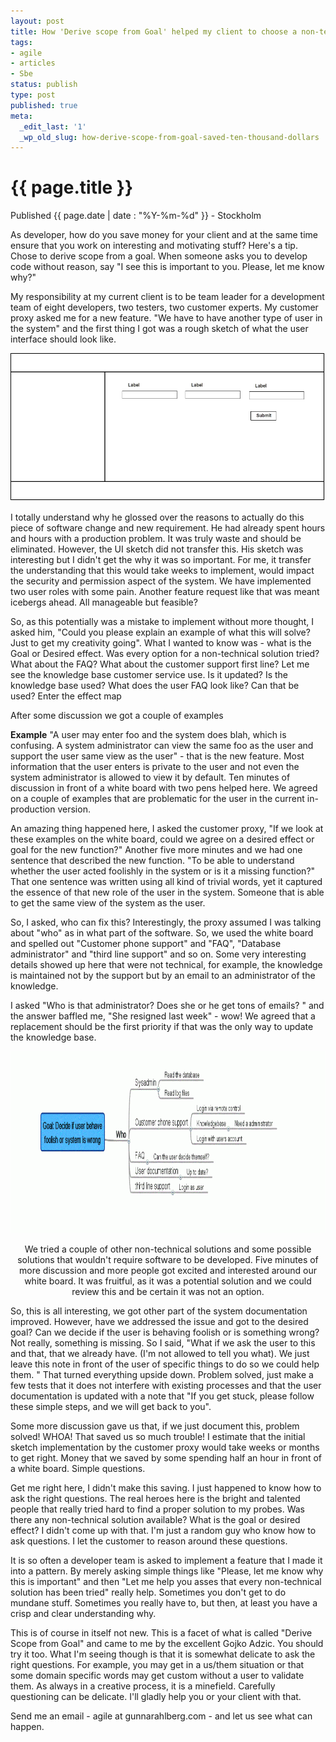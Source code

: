 ```yaml
---
layout: post
title: How 'Derive scope from Goal' helped my client to choose a non-technical solution
tags:
- agile
- articles
- Sbe
status: publish
type: post
published: true
meta:
  _edit_last: '1'
  _wp_old_slug: how-derive-scope-from-goal-saved-ten-thousand-dollars
---
```


{{ page.title }}
================

<p class="meta">Published {{ page.date | date : "%Y-%m-%d" }}</span> - Stockholm</p>

As developer, how do you save money for your client and at the same time ensure that you work on interesting and motivating stuff? Here's a tip. Chose to derive scope from a goal. When someone asks you to develop code without reason, say "I see this is important to you. Please, let me know why?"

My responsibility at my current client is to be team leader for a development team of eight developers, two testers, two customer experts. My customer proxy asked me for a new feature. "We have to have another type of user in the system" and the first thing I got was a rough sketch of what the user interface should look like.

<img src="/images/uploads/2011/06/simple_Page_1.png" alt="The sketchup" />

I totally understand why he glossed over the reasons to actually do this piece of software change and new requirement. He had already spent hours and hours with a production problem. It was truly waste and should be eliminated. However, the UI sketch did not transfer this. His sketch was interesting but I didn't get the why it was so important. For me, it transfer the understanding that this would take weeks to implement, would impact the security and permission aspect of the system. We have implemented two user roles with some pain. Another feature request like that was meant icebergs ahead. All manageable but feasible?

So, as this potentially was a mistake to implement without more thought, I asked him, "Could you please explain an example of what this will solve? Just to get my creativity going". What I wanted to know was - what is the Goal or Desired effect. Was every option for a non-technical solution tried? What about the FAQ? What about the customer support first line? Let me see the knowledge base customer service use. Is it updated? Is the knowledge base used? What does the user FAQ look like? Can that be used? Enter the effect map

After some discussion we got a couple of examples

<strong>Example</strong>
"A user may enter foo and the system does blah, which is confusing. A system administrator can view the same foo as the user and support the user same view as the user" - that is the new feature. Most information that the user enters is private to the user and not even the system administrator is allowed to view it by default. Ten minutes of discussion in front of a white board with two pens helped here. We agreed on a couple of examples that are problematic for the user in the current in-production version.

An amazing thing happened here, I asked the customer proxy, "If we look at these examples on the white board, could we agree on a desired effect or goal for the new function?" Another five more minutes and we had one sentence that described the new function. "To be able to understand whether the user acted foolishly in the system or is it a missing function?" That one sentence was written using all kind of trivial words, yet it captured the essence of that new role of the user in the system. Someone that is able to get the same view of the system as the user.

So, I asked, who can fix this? Interestingly, the proxy assumed I was talking about "who" as in what part of the software. So, we used the white board and spelled out "Customer phone support" and "FAQ", "Database administrator" and "third line support" and so on. Some very interesting details showed up here that were not technical, for example, the knowledge is maintained not by the support but by an email to an administrator of the knowledge.

I asked "Who is that administrator? Does she or he get tons of emails? "
and the answer baffled me, "She resigned last week" - wow! We agreed that a replacement should be the first priority if that was the only way to update the knowledge base.
<p style="text-align: center;"><a href="/images/uploads/2011/06/Goal-_Decide_if_user_behave_foolish_or_system_is_wr.gif"><img class="aligncenter size-large wp-image-73" title="Goal-_Decide_if_user_behave_foolish_or_system_is_wr" src="/images/uploads/2011/06/Goal-_Decide_if_user_behave_foolish_or_system_is_wr-1024x291.gif" alt="Effect map" width="1024" height="291" /></a></p>
<p style="text-align: center;">We tried a couple of other non-technical solutions and some possible solutions that wouldn't require software to be developed. Five minutes of more discussion and more people got excited and interested around our white board. It was fruitful, as it was a potential solution and we could review this and be certain it was not an option.</p>
So, this is all interesting, we got other part of the system documentation improved. However, have we addressed the issue and got to the desired goal? Can we decide if the user is behaving foolish or is something wrong? Not really, something is missing. So I said, "What if we ask the user to this and that, that we already have. (I'm not allowed to tell you what). We just leave this note in front of the user of specific things to do so we could help them. " That turned everything upside down. Problem solved, just make a few tests that it does not interfere with existing processes and that the user documentation is updated with a note that "If you get stuck, please follow these simple steps, and we will get back to you".

Some more discussion gave us that, if we just document this, problem solved! WHOA! That saved us so much trouble! I estimate that the initial sketch implementation by the customer proxy would take weeks or months to get right. Money that we saved by some spending half an hour in front of a white board. Simple questions.

Get me right here, I didn't make this saving. I just happened to know how to ask the right questions. The real heroes here is the bright and talented people that really tried hard to find a proper solution to my probes. Was there any non-technical solution available? What is the goal or desired effect? I didn't come up with that. I'm just a random guy who know how to ask questions. I let the customer to reason around these questions.

It is so often a developer team is asked to implement a feature that I made it into a pattern. By merely asking simple things like "Please, let me know why this is important" and then "Let me help you asses that every non-technical solution has been tried" really help. Sometimes you don't get to do mundane stuff. Sometimes you really have to, but then, at least you have a crisp and clear understanding why.

This is of course in itself not new. This is a facet of what is called "Derive Scope from Goal" and came to me by the excellent Gojko Adzic. You should try it too. What I'm seeing though is that it is somewhat delicate to ask the right questions. For example, you may get in a us/them situation or that some domain specific words may get custom without a user to validate them. As always in a creative process, it is a minefield. Carefully questioning can be delicate. I'll gladly help you or your client with that.

Send me an email - agile at gunnarahlberg.com - and let us see what can happen.
